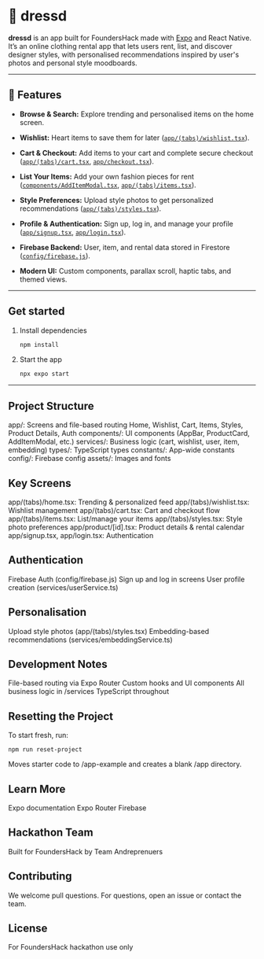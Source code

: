 # 👗 dressd

**dressd** is an app built for FoundersHack made with [Expo](https://expo.dev) and React Native. It’s an online clothing rental app that lets users rent, list, and discover designer styles, with personalised recommendations inspired by user's photos and personal style moodboards.

---

## 🚀 Features

- **Browse & Search:** Explore trending and personalised items on the home screen.

- **Wishlist:** Heart items to save them for later ([`app/(tabs)/wishlist.tsx`](app/(tabs)/wishlist.tsx)).

- **Cart & Checkout:** Add items to your cart and complete secure checkout ([`app/(tabs)/cart.tsx`](app/(tabs)/cart.tsx), [`app/checkout.tsx`](app/checkout.tsx)).

- **List Your Items:** Add your own fashion pieces for rent ([`components/AddItemModal.tsx`](components/AddItemModal.tsx), [`app/(tabs)/items.tsx`](app/(tabs)/items.tsx)).

- **Style Preferences:** Upload style photos to get personalized recommendations ([`app/(tabs)/styles.tsx`](app/(tabs)/styles.tsx)).

- **Profile & Authentication:** Sign up, log in, and manage your profile ([`app/signup.tsx`](app/signup.tsx), [`app/login.tsx`](app/login.tsx)).

- **Firebase Backend:** User, item, and rental data stored in Firestore ([`config/firebase.js`](config/firebase.js)).

- **Modern UI:** Custom components, parallax scroll, haptic tabs, and themed views.

---

## Get started

1. Install dependencies

   ```bash
   npm install
   ```

2. Start the app

   ```bash
   npx expo start
   ```

---

## Project Structure
app/: Screens and file-based routing
Home, Wishlist, Cart, Items, Styles, Product Details, Auth
components/: UI components (AppBar, ProductCard, AddItemModal, etc.)
services/: Business logic (cart, wishlist, user, item, embedding)
types/: TypeScript types
constants/: App-wide constants
config/: Firebase config
assets/: Images and fonts

## Key Screens
app/(tabs)/home.tsx: Trending & personalized feed
app/(tabs)/wishlist.tsx: Wishlist management
app/(tabs)/cart.tsx: Cart and checkout flow
app/(tabs)/items.tsx: List/manage your items
app/(tabs)/styles.tsx: Style photo preferences
app/product/[id].tsx: Product details & rental calendar
app/signup.tsx, app/login.tsx: Authentication

## Authentication
Firebase Auth (config/firebase.js)
Sign up and log in screens
User profile creation (services/userService.ts)

## Personalisation
Upload style photos (app/(tabs)/styles.tsx)
Embedding-based recommendations (services/embeddingService.ts)

## Development Notes
File-based routing via Expo Router
Custom hooks and UI components
All business logic in /services
TypeScript throughout

## Resetting the Project
To start fresh, run:
```
npm run reset-project
```
Moves starter code to /app-example and creates a blank /app directory.

## Learn More
Expo documentation
Expo Router
Firebase

## Hackathon Team
Built for FoundersHack by Team Andreprenuers

## Contributing
We welcome pull questions. For questions, open an issue or contact the team.

## License
For FoundersHack hackathon use only